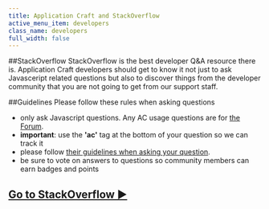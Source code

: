 ```yaml
---
title: Application Craft and StackOverflow
active_menu_item: developers
class_name: developers
full_width: false
---
```


##StackOverflow
StackOverflow is the best developer Q&A resource there is. Application Craft developers should get to know it not just to ask Javasceript related questions but also to discover things from the developer community that you are not going to get from our support staff.

##Guidelines
Please follow these rules when asking questions

 - only ask Javascript questions. Any AC usage questions are for [the Forum](https://getsatisfaction.com/application_craft).
 - **important**: use the **'ac'** tag at the bottom of your question so we can track it
 - please follow [their guidelines when asking your question](http://stackoverflow.com/questions/ask/advice?).
 - be sure to vote on answers to questions so community members can earn badges and points

<h2><a target="_blank" href="http://stackoverflow.com/">Go to StackOverflow &#9658;</a></h2>
